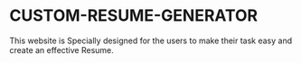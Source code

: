 # CUSTOM-RESUME-GENERATOR
This website is Specially designed for the users to make their task easy and create an effective Resume.
